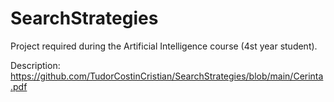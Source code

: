 ﻿# SearchStrategies

Project required during the Artificial Intelligence course (4st year student).

Description: https://github.com/TudorCostinCristian/SearchStrategies/blob/main/Cerinta.pdf
